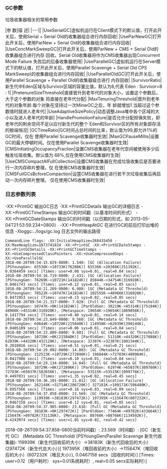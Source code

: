 ### GC参数
垃圾收集器相关的常用参数

|参    数|描    述|
|---||
|UseSerialGC|虚拟机运行在Client模式下的默认值，打开此开关后，使用Serial + Serial Old的收集器组合进行内存回收|
|UseParNewGC|打开此开关后，使用ParNew + Serial Old的收集器组合进行内存回收|
|UseConcMarkSweepGC|打开此开关后，使用ParNew + CMS + Serial Old的收集器组合进行内存 回收。Serial Old收集器将作为CMS收集器出现Concurrent Mode Failure 失败后的后备收集器使用|
|UseParallelGC|虚拟机运行在Server模式下的畎认值，打开此开关后，使用Parallel Scavenge + Serial Old CPS MarkSweep)的收集器组合进行内存回收|
|UseParallelOldGC|打开此开关后，使用Parallel Scavenge + Parallel Old的收集器级合进行 内存回收|
|SurvivorRatio|新生代中Eden区域与Survivor区域的容量比值，默认为8,代表 Eden : Survivor=8 : 1|
|PretenureSizeThreshold|直接晋升到老年代的对象大小，设置这个参数后，大于这个参数的对象 将直接在老年代分配|
|MaxTenuringThreshold|晋升到老年代的对象年龄.每个对象在坚持过一次MinwOC之后，年 龄就增加1.当超过这个参数值时就进人老年代|
|UseAdaptiveSizePolicy|动态调整Java堆中各个区域的大小以及进人老年代的年龄|
|HandlePromolionFailure|是否允许分配担保失败，即老年代的刺余空间不足以应付新生代的整个 Eden和Survivor区的所有对象部存活的极端悄况|
|GCTimeRatio|GC时间占总时间的比率，默认值为99,即允许1%的GC时间，仅在 使用Parallel Scavenge收集器时生效|
|MaxGCPauseMillis|设置GC的最大停頓时间。仅在使用Parallel Scavenge收集器时生效|
|CMSlnitiatingOccupancyFraclion|没置CMS收集器在老年代空间被使用多少后触发垃圾收集。默认值为 68%,仅在使用CMS收集器时生效|
|UseCMSCompactAlFullCollection|设置CMS收集器在完成垃圾收集后是否要进行一次内存碎片整理。仅 在使用CMS收集器时生效|
|CMSFullGCsBcforeCompaction|设罝CMS收集器在进行若干次垃圾收集后再启动一次内存碎片整理。 仅在使用CMS收集器时生效|



### 日志参数列表

-XX:+PrintGC 输出GC日志
-XX:+PrintGCDetails 输出GC的详细日志
-XX:+PrintGCTimeStamps 输出GC的时间戳（以基准时间的形式）
-XX:+PrintGCDateStamps 输出GC的时间戳（以日期的形式，如 2013-05-04T21:53:59.234+0800）
-XX:+PrintHeapAtGC 在进行GC的前后打印出堆的信息
-Xloggc:../logs/gc.log 日志文件的输出路径


    
    CommandLine flags: -XX:InitialHeapSize=268435456 -XX:MaxHeapSize=1073741824 -XX:+PrintGC -XX:+PrintGCDateStamps -XX:+PrintGCDetails -XX:+PrintGCTimeStamps -XX:+UseCompressedClassPointers -XX:+UseCompressedOops -XX:+UseParallelGC 
    2018-08-26T09:54:15.829-0800: 1.540: [GC (Allocation Failure) [PSYoungGen: 65536K->10733K(76288K)] 65536K->20308K(251392K), 0.0364459 secs] [Times: user=0.08 sys=0.01, real=0.04 secs] 
    2018-08-26T09:54:16.719-0800: 2.431: [GC (Allocation Failure) [PSYoungGen: 76269K->10721K(141824K)] 85844K->34754K(316928K), 0.0461743 secs] [Times: user=0.12 sys=0.01, real=0.05 secs] 
    2018-08-26T09:54:21.269-0800: 6.980: [GC (Metadata GC Threshold) [PSYoungGen: 78522K->10747K(141824K)] 102555K->48966K(316928K), 0.0472953 secs] [Times: user=0.13 sys=0.02, real=0.05 secs] 
    2018-08-26T09:54:21.317-0800: 7.028: [Full GC (Metadata GC Threshold) [PSYoungGen: 10747K->0K(141824K)] [ParOldGen: 38219K->45314K(175104K)] 48966K->45314K(316928K), [Metaspace: 19654K->19654K(1069056K)], 0.1417794 secs] [Times: user=0.40 sys=0.01, real=0.14 secs] 
    2018-08-26T09:54:23.849-0800: 9.560: [GC (Metadata GC Threshold) [PSYoungGen: 69644K->10728K(215040K)] 114958K->62039K(390144K), 0.0405109 secs] [Times: user=0.06 sys=0.01, real=0.04 secs] 
    2018-08-26T09:54:23.889-0800: 9.601: [Full GC (Metadata GC Threshold) [PSYoungGen: 10728K->0K(215040K)] [ParOldGen: 51310K->44320K(217088K)] 62039K->44320K(432128K), [Metaspace: 32307K->32307K(1081344K)], 0.2018016 secs] [Times: user=0.51 sys=0.01, real=0.21 secs] 
    2018-08-26T09:54:29.092-0800: 14.803: [GC (Metadata GC Threshold) [PSYoungGen: 152523K->10729K(272896K)] 196844K->72703K(489984K), 0.0417986 secs] [Times: user=0.10 sys=0.01, real=0.04 secs] 
    2018-08-26T09:54:29.134-0800: 14.845: [Full GC (Metadata GC Threshold) [PSYoungGen: 10729K->0K(272896K)] [ParOldGen: 61974K->65037K(309760K)] 72703K->65037K(582656K), [Metaspace: 53515K->53515K(1099776K)], 0.4497831 secs] [Times: user=1.35 sys=0.02, real=0.45 secs] 
    2018-08-26T09:54:36.101-0800: 21.812: [GC (Allocation Failure) [PSYoungGen: 262144K->31714K(286720K)] 327181K->109171K(596480K), 0.0957566 secs] [Times: user=0.16 sys=0.03, real=0.09 secs] 
    2018-08-26T09:54:37.858-0800: 23.569: [GC (Metadata GC Threshold) [PSYoungGen: 119939K->38183K(297472K)] 197395K->115647K(607232K), 0.0467158 secs] [Times: user=0.12 sys=0.01, real=0.05 secs] 
    2018-08-26T09:54:37.905-0800: 23.616: [Full GC (Metadata GC Threshold) [PSYoungGen: 38183K->0K(297472K)] [ParOldGen: 77464K->89782K(433664K)] 115647K->89782K(731136K), [Metaspace: 88766K->88766K(1134592K)], 0.4243974 secs] [Times: user=1.01 sys=0.02, real=0.42 secs] 

2018-08-26T09:54:37.858-0800当前时间戳）: 
23.569（时间戳）: 
[GC（新生代 GC） (Metadata GC Threshold) 
[PSYoungGen(Parallel Scavenge 新生代收集器): 
119939K（新生代回收前的大小）->38183K（新生代回收后的大小）(297472K（新生代总大小）)] 
197395K（堆回收前的大小）->115647K（堆回收后的大小）(607232K（堆总大小）), 0.0467158 secs（回收的时间）] [Times: user=0.12（用户耗时） sys=0.01系统耗时）, real=0.05 secs实际耗时）] 

    
    
